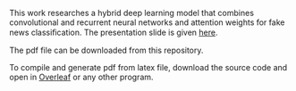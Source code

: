 
This work researches a hybrid deep learning model that combines convolutional and recurrent neural networks and attention weights for fake news classiﬁcation.
The presentation slide is given [here](https://drive.google.com/file/d/1utDyNoUbCiqX10O7InlZfAviTuNx-QfG/view?usp=sharing).

The pdf file can be downloaded from this repository.

To compile and generate pdf from latex file, download the source code and open in [Overleaf](https://www.overleaf.com/) or any other program.
